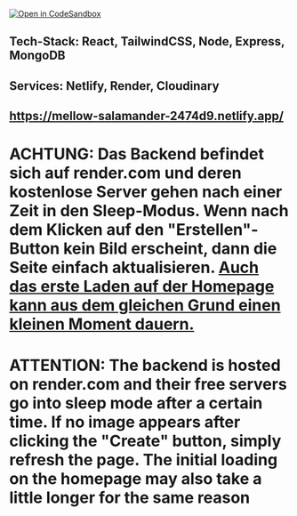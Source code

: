 [![Open in CodeSandbox](https://img.shields.io/badge/Open%20in-CodeSandbox-blue?logo=codesandbox)](https://githubbox.com/Fennec92/Dall-E-Clone_Frontend)
## Tech-Stack: React, TailwindCSS, Node, Express, MongoDB
## Services: Netlify, Render, Cloudinary
## https://mellow-salamander-2474d9.netlify.app/

# ACHTUNG: Das Backend befindet sich auf render.com und deren kostenlose Server gehen nach einer Zeit in den Sleep-Modus. Wenn nach dem Klicken auf den "Erstellen"-Button kein Bild erscheint, dann die Seite einfach aktualisieren. <ins>Auch das erste Laden auf der Homepage kann aus dem gleichen Grund einen kleinen Moment dauern.</ins>

# ATTENTION: The backend is hosted on render.com and their free servers go into sleep mode after a certain time. If no image appears after clicking the "Create" button, simply refresh the page. The initial loading on the homepage may also take a little longer for the same reason
